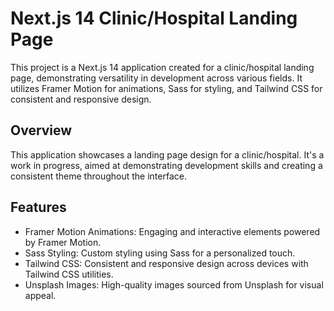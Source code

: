 # Next.js 14 Clinic/Hospital Landing Page
This project is a Next.js 14 application created for a clinic/hospital landing page, demonstrating versatility in development across various fields. It utilizes Framer Motion for animations, Sass for styling, and Tailwind CSS for consistent and responsive design.

## Overview
This application showcases a landing page design for a clinic/hospital. It's a work in progress, aimed at demonstrating development skills and creating a consistent theme throughout the interface.

## Features
* Framer Motion Animations: Engaging and interactive elements powered by Framer Motion.
* Sass Styling: Custom styling using Sass for a personalized touch.
* Tailwind CSS: Consistent and responsive design across devices with Tailwind CSS utilities.
* Unsplash Images: High-quality images sourced from Unsplash for visual appeal.
